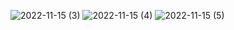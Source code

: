 ![2022-11-15 (3)](https://github.com/Aditya-kukreti-ba/Project1/assets/110147342/b4972ff4-944f-4aff-809c-fe3d73adafa3)
![2022-11-15 (4)](https://github.com/Aditya-kukreti-ba/Project1/assets/110147342/cf78d2cf-6e80-4a12-bdfe-332b99675deb)
![2022-11-15 (5)](https://github.com/Aditya-kukreti-ba/Project1/assets/110147342/4241ee29-3a1a-497a-8a9e-3c2e533cc190)
